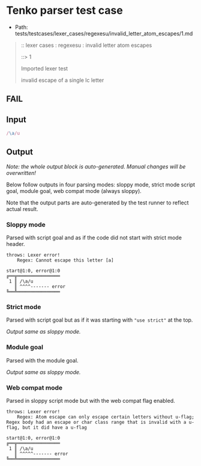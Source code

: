# Tenko parser test case

- Path: tests/testcases/lexer_cases/regexesu/invalid_letter_atom_escapes/1.md

> :: lexer cases : regexesu : invalid letter atom escapes
>
> ::> 1
>
> Imported lexer test
>
> invalid escape of a single lc letter

## FAIL

## Input

`````js
/\a/u
`````

## Output

_Note: the whole output block is auto-generated. Manual changes will be overwritten!_

Below follow outputs in four parsing modes: sloppy mode, strict mode script goal, module goal, web compat mode (always sloppy).

Note that the output parts are auto-generated by the test runner to reflect actual result.

### Sloppy mode

Parsed with script goal and as if the code did not start with strict mode header.

`````
throws: Lexer error!
    Regex: Cannot escape this letter [a]

start@1:0, error@1:0
╔══╦════════════════
 1 ║ /\a/u
   ║ ^^^^------- error
╚══╩════════════════

`````

### Strict mode

Parsed with script goal but as if it was starting with `"use strict"` at the top.

_Output same as sloppy mode._

### Module goal

Parsed with the module goal.

_Output same as sloppy mode._

### Web compat mode

Parsed in sloppy script mode but with the web compat flag enabled.

`````
throws: Lexer error!
    Regex: Atom escape can only escape certain letters without u-flag; Regex body had an escape or char class range that is invalid with a u-flag, but it did have a u-flag

start@1:0, error@1:0
╔══╦════════════════
 1 ║ /\a/u
   ║ ^^^^^------- error
╚══╩════════════════

`````

